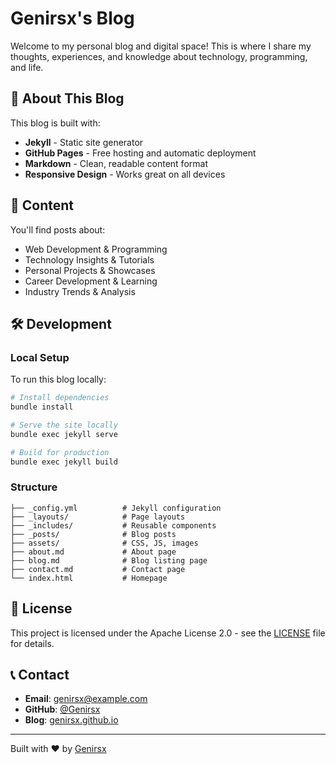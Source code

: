 # Genirsx's Blog

Welcome to my personal blog and digital space! This is where I share my thoughts, experiences, and knowledge about technology, programming, and life.

## 🚀 About This Blog

This blog is built with:
- **Jekyll** - Static site generator
- **GitHub Pages** - Free hosting and automatic deployment
- **Markdown** - Clean, readable content format
- **Responsive Design** - Works great on all devices

## 📝 Content

You'll find posts about:
- Web Development & Programming
- Technology Insights & Tutorials
- Personal Projects & Showcases
- Career Development & Learning
- Industry Trends & Analysis

## 🛠️ Development

### Local Setup

To run this blog locally:

```bash
# Install dependencies
bundle install

# Serve the site locally
bundle exec jekyll serve

# Build for production
bundle exec jekyll build
```

### Structure

```
├── _config.yml          # Jekyll configuration
├── _layouts/            # Page layouts
├── _includes/           # Reusable components
├── _posts/              # Blog posts
├── assets/              # CSS, JS, images
├── about.md             # About page
├── blog.md              # Blog listing page
├── contact.md           # Contact page
└── index.html           # Homepage
```

## 📄 License

This project is licensed under the Apache License 2.0 - see the [LICENSE](LICENSE) file for details.

## 📞 Contact

- **Email**: genirsx@example.com
- **GitHub**: [@Genirsx](https://github.com/Genirsx)
- **Blog**: [genirsx.github.io](https://genirsx.github.io)

---

Built with ❤️ by [Genirsx](https://github.com/Genirsx)